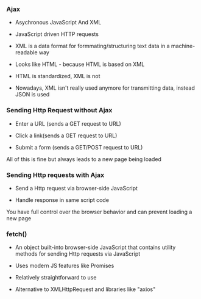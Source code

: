 ### Ajax

- Asychronous JavaScript And XML

- JavaScript driven HTTP requests

- XML is a data format for formmating/structuring text data in a machine-readable way

- Looks like HTML - because HTML is based on XML

- HTML is standardized, XML is not

- Nowadays, XML isn't really used anymore for transmitting data, instead JSON is used

### Sending Http Request without Ajax

- Enter a URL (sends a GET request to URL)

- Click a link(sends a GET request to URL)

- Submit a form (sends a GET/POST request to URL)

All of this is fine but always leads to a new page being loaded

### Sending Http requests with Ajax

- Send a Http request via browser-side JavaScript

- Handle response in same script code

You have full control over the browser behavior and can prevent loading a new page

### fetch()

- An object built-into browser-side JavaScript that contains utility methods for sending Http requests via JavaScript

- Uses modern JS features like Promises

- Relatively straightforward to use

- Alternative to XMLHttpRequest and libraries like "axios"
